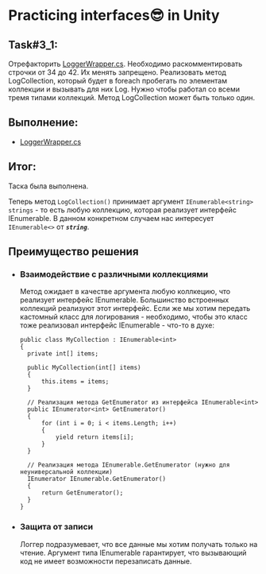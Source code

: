 # Practicing interfaces😎 in Unity
## Task#3_1:
Отрефакторить [LoggerWrapper.cs](https://gist.github.com/Znoleg/645ca54d8897583c1be289eccf0696bc).
Необходимо раскомментировать строчки от 34 до 42. Их менять запрещено. 
Реализовать метод LogCollection, который будет в foreach пробегать по элементам коллекции и вызывать для них Log. 
Нужно чтобы работал со всеми тремя типами коллекций. Метод LogCollection может быть только один.

## Выполнение:
- [LoggerWrapper.cs](https://github.com/BashkaCoder/Unity_practice_3/blob/Task1_3_1/Assets/LoggerWrapper.cs)

## Итог:
Таска была выполнена. 

Теперь метод `LogCollection()` принимает аргумент `IEnumerable<string> strings` - то есть любую коллекцию, которая реализует интерфейс IEnumerable.
В данном конкретном случаем нас интересует `IEnumerable<>` от _**`string`**_.

## Преимущество решения
- ### Взаимодействие с различными коллекциями
    Метод ожидает в качестве аргумента любую коллкецию, что реализует интерфейс IEnumerable<string>. 
    Большинство встроенных коллекций реализуют этот интерфейс. Если же мы хотим передать кастомный класс для логирования - необходимо, чтобы это класс тоже реализовал интерфейс IEnumerable - что-то в духе:
    ```
    public class MyCollection : IEnumerable<int>
    {
      private int[] items;
  
      public MyCollection(int[] items)
      {
          this.items = items;
      }
  
      // Реализация метода GetEnumerator из интерфейса IEnumerable<int>
      public IEnumerator<int> GetEnumerator()
      {
          for (int i = 0; i < items.Length; i++)
          {
              yield return items[i];
          }
      }
  
      // Реализация метода IEnumerable.GetEnumerator (нужно для неуниверсальной коллекции)
      IEnumerator IEnumerable.GetEnumerator()
      {
          return GetEnumerator();
      }
    }
    ```
- ### Защита от записи
    Логгер подразумевает, что все данные мы хотим получать только на чтение. Аргумент типа IEnumerable гарантирует, что вызывающий код не имеет возможности перезаписать данные.